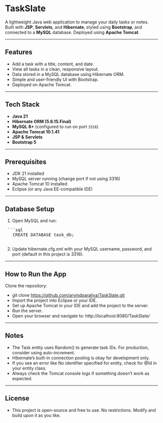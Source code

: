 # TaskSlate

A lightweight Java web application to manage your daily tasks or notes. Built with **JSP**, **Servlets**, and **Hibernate**, styled using **Bootstrap**, and connected to a **MySQL** database. Deployed using **Apache Tomcat**.

---

## Features

- Add a task with a title, content, and date.
- View all tasks in a clean, responsive layout.
- Data stored in a MySQL database using Hibernate ORM.
- Simple and user-friendly UI with Bootstrap.
- Deployed on Apache Tomcat.

---

## Tech Stack

- **Java 21**
- **Hibernate ORM (5.6.15.Final)**
- **MySQL 8+** (configured to run on port `3316`)
- **Apache Tomcat 10.1.41**
- **JSP & Servlets**
- **Bootstrap 5**

---

## Prerequisites

- JDK 21 installed
- MySQL server running (change port if not using 3316)
- Apache Tomcat 10 installed
- Eclipse (or any Java EE-compatible IDE)

---

## Database Setup

1. Open MySQL and run:

  <pre> ```sql
   CREATE DATABASE task_db;
    </pre>
    
2. Update hibernate.cfg.xml with your MySQL username, password, and port (default in this project is 3316).

---

## How to Run the App

Clone the repository:

- git clone https://github.com/arvindparaliya/TaskSlate.git
- Import the project into Eclipse or your IDE.
- Set up Apache Tomcat in your IDE and add the project to the server.
- Run the server.
- Open your browser and navigate to:
 http://localhost:8080/TaskSlate/

---


## Notes

- The Task entity uses Random() to generate task IDs. For production, consider using auto-increment.
- Hibernate’s built-in connection pooling is okay for development only.
- If you see an error like No identifier specified for entity, check for @Id in your entity class.
- Always check the Tomcat console logs if something doesn’t work as expected.

---

## License
- This project is open-source and free to use. No restrictions. Modify and build upon it as you like.

    
